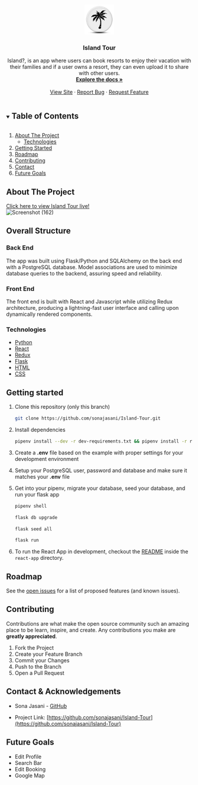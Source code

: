 <p align="center">
  <a href="https://github.com/Dedition/WhoDis">
    <img src="./react-app/src/images/logo.png" alt="Logo" width="80" height="80" style="background-color:white">
  </a>

  <h3 align="center">Island Tour</h3>

  <p align="center">
   Island?, is an app where users can book resorts to enjoy their vacation with their families and if a user owns a resort, they can even upload it to share with other users.
    <br />
    <a href="https://github.com/sonajasani/Island-Tour"><strong>Explore the docs »</strong></a>
    <br />
    <br />
    <a href="https://island-tour.herokuapp.com/">View Site</a>
    ·
    <a href="https://github.com/sonajasani/Island-Tour/issues">Report Bug</a>
    ·
    <a href="https://github.com/sonajasani/Island-Tour/issues">Request Feature</a>
  </p>
</p>


<details open="open">
  <summary><h2 style="display: inline-block">Table of Contents</h2></summary>
  <ol>
    <li>
      <a href="#about-the-project">About The Project</a>
      <ul>
        <li><a href="technologies">Technologies</a></li>
      </ul>
    </li>
    <li><a href="#getting-started">Getting Started</a></li>
    <li><a href="#roadmap">Roadmap</a></li>
    <li><a href="#contributing">Contributing</a></li>
    <li><a href="#contact">Contact</a></li>
    <li><a href="#future-goals">Future Goals</a></li>
  </ol>
</details>


## About The Project


[Click here to view Island Tour live!](https://island-tour.herokuapp.com/)
<br>
![Screenshot (162)](https://user-images.githubusercontent.com/99559369/179070255-0eede9b5-3d0b-405c-9aad-405ff1692e9e.png)
</br>



## Overall Structure

### Back End

The app was built using Flask/Python and SQLAlchemy on the back end with a PostgreSQL database.
Model associations are used to minimize database queries to the backend, assuring speed and reliability.

### Front End

The front end is built with React and Javascript while utilizing Redux architecture, producing a lightning-fast user interface and calling upon dynamically rendered components.


### Technologies

- [Python](https://www.python.org/)
- [React](https://reactjs.org/)
- [Redux](https://redux.js.org/)
- [Flask](https://flask.palletsprojects.com/en/2.1.x/)
- [HTML](https://html.com/)
- [CSS](http://www.css3.info/)



## Getting started
1. Clone this repository (only this branch)

   ```bash
   git clone https://github.com/sonajasani/Island-Tour.git
   ```

2. Install dependencies

      ```bash
      pipenv install --dev -r dev-requirements.txt && pipenv install -r requirements.txt
      ```

3. Create a **.env** file based on the example with proper settings for your
   development environment
4. Setup your PostgreSQL user, password and database and make sure it matches your **.env** file

5. Get into your pipenv, migrate your database, seed your database, and run your flask app

   ```bash
   pipenv shell
   ```

   ```bash
   flask db upgrade
   ```

   ```bash
   flask seed all
   ```

   ```bash
   flask run
   ```

6. To run the React App in development, checkout the [README](./react-app/README.md) inside the `react-app` directory.



## Roadmap
See the [open issues](https://github.com/sonajasani/Island-Tour/issues) for a list of proposed features (and known issues).


## Contributing

Contributions are what make the open source community such an amazing place to be learn, inspire, and create. Any contributions you make are **greatly appreciated**.
1. Fork the Project
2. Create your Feature Branch
3. Commit your Changes 
4. Push to the Branch 
5. Open a Pull Request


## Contact & Acknowledgements

- Sona Jasani - [GitHub](https://github.com/sonajasani)

- Project Link: [https://github.com/sonajasani/Island-Tour](https://github.com/sonajasani/Island-Tour)



## Future Goals
- Edit Profile
- Search Bar
- Edit Booking
- Google Map